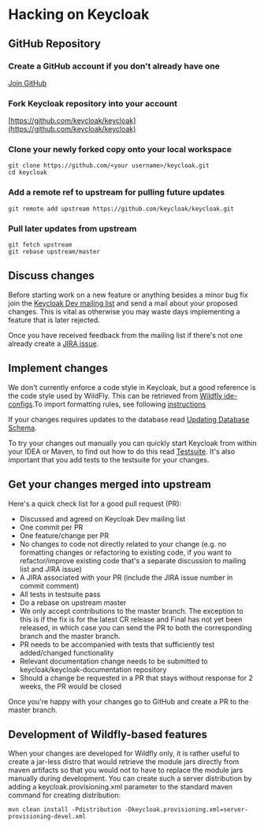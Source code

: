 Hacking on Keycloak
===================

GitHub Repository
-----------------

### Create a GitHub account if you don't already have one

[Join GitHub](https://github.com/join)

### Fork Keycloak repository into your account

[https://github.com/keycloak/keycloak](https://github.com/keycloak/keycloak)

### Clone your newly forked copy onto your local workspace

    git clone https://github.com/<your username>/keycloak.git
    cd keycloak

### Add a remote ref to upstream for pulling future updates

    git remote add upstream https://github.com/keycloak/keycloak.git

### Pull later updates from upstream

    git fetch upstream
    git rebase upstream/master


Discuss changes
---------------

Before starting work on a new feature or anything besides a minor bug fix join the [Keycloak Dev mailing list](https://lists.jboss.org/mailman/listinfo/keycloak-dev)
and send a mail about your proposed changes. This is vital as otherwise you may waste days implementing a feature that is later rejected.

Once you have received feedback from the mailing list if there's not one already create a [JIRA issue](https://issues.jboss.org/browse/KEYCLOAK).


Implement changes
-----------------

We don't currently enforce a code style in Keycloak, but a good reference is the code style used by WildFly. This can be retrieved from [Wildfly ide-configs](https://github.com/wildfly/wildfly-core/tree/master/ide-configs).To import formatting rules, see following [instructions](http://community.jboss.org/wiki/ImportFormattingRules)

If your changes requires updates to the database read [Updating Database Schema](UpdatingDatabaseSchema.md).

To try your changes out manually you can quickly start Keycloak from within your IDEA or Maven, to find out how to do this
read [Testsuite](Testsuite.md). It's also important that you add tests to the testsuite for your changes.  


Get your changes merged into upstream
-------------------------------------

Here's a quick check list for a good pull request (PR):

* Discussed and agreed on Keycloak Dev mailing list
* One commit per PR
* One feature/change per PR
* No changes to code not directly related to your change (e.g. no formatting changes or refactoring to existing code, if you want to refactor/improve existing code that's a separate discussion to mailing list and JIRA issue)
* A JIRA associated with your PR (include the JIRA issue number in commit comment)
* All tests in testsuite pass
* Do a rebase on upstream master
* We only accept contributions to the master branch. The exception to this is if the fix is for the latest CR release and Final has not yet been released, in which case you can send the PR to both the corresponding branch and the master branch.
* PR needs to be accompanied with tests that sufficiently test added/changed functionality
* Relevant documentation change needs to be submitted to keycloak/keycloak-documentation repository
* Should a change be requested in a PR that stays without response for 2 weeks, the PR would be closed

Once you're happy with your changes go to GitHub and create a PR to the master branch.


Development of Wildfly-based features
-------------------------------------

When your changes are developed for Wildfly only, it is rather useful to create a jar-less distro that would retrieve the module jars directly
from maven artifacts so that you would not to have to replace the module jars manually during development. You can create such a server
distribution by adding a keycloak.provisioning.xml parameter to the standard maven command for creating distribution:

    mvn clean install -Pdistribution -Dkeycloak.provisioning.xml=server-provisioning-devel.xml
